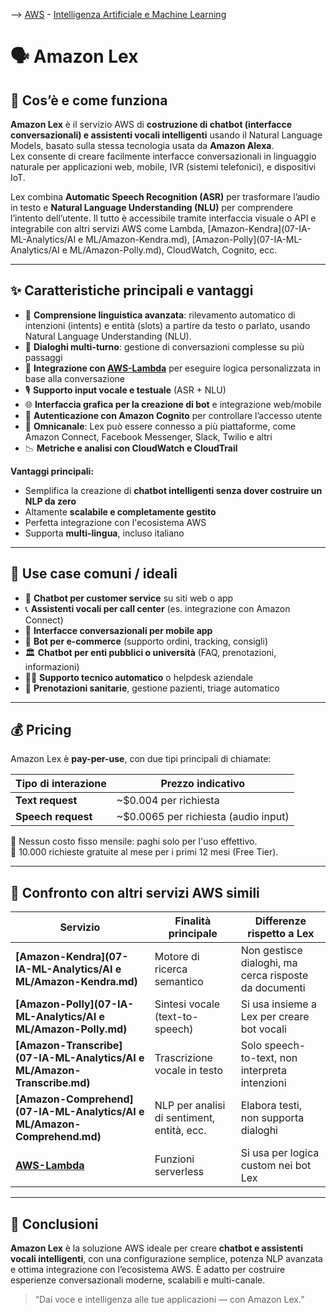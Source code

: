 --> [AWS](/00-Intro/AWS.md)  -  [Intelligenza Artificiale e Machine Learning](/07-IA-ML-Analytics/Intelligenza-artificiale-Machine-Learning-e-Analytics.md)
# 🗣️ Amazon Lex

## 🤖 Cos’è e come funziona

**Amazon Lex** è il servizio AWS di **costruzione di chatbot (interfacce conversazionali) e assistenti vocali intelligenti** usando il Natural Language Models, basato sulla stessa tecnologia usata da **Amazon Alexa**.  
Lex consente di creare facilmente interfacce conversazionali in linguaggio naturale per applicazioni web, mobile, IVR (sistemi telefonici), e dispositivi IoT.

Lex combina **Automatic Speech Recognition (ASR)** per trasformare l’audio in testo e **Natural Language Understanding (NLU)** per comprendere l’intento dell’utente. Il tutto è accessibile tramite interfaccia visuale o API e integrabile con altri servizi AWS come Lambda, [Amazon-Kendra](07-IA-ML-Analytics/AI e ML/Amazon-Kendra.md), [Amazon-Polly](07-IA-ML-Analytics/AI e ML/Amazon-Polly.md), CloudWatch, Cognito, ecc.

---

## ✨ Caratteristiche principali e vantaggi

- 🧠 **Comprensione linguistica avanzata**: rilevamento automatico di intenzioni (intents) e entità (slots) a partire da testo o parlato, usando Natural Language Understanding (NLU).
- 🔁 **Dialoghi multi-turno**: gestione di conversazioni complesse su più passaggi
- 🔄 **Integrazione con [AWS-Lambda](/01-Compute-options/AWS-Lambda.md)** per eseguire logica personalizzata in base alla conversazione
- 🎙️ **Supporto input vocale e testuale** (ASR + NLU)
- 🌐 **Interfaccia grafica per la creazione di bot** e integrazione web/mobile
- 🔐 **Autenticazione con Amazon Cognito** per controllare l’accesso utente
- 💬 **Omnicanale**: Lex può essere connesso a più piattaforme, come Amazon Connect, Facebook Messenger, Slack, Twilio e altri
- 📉 **Metriche e analisi con CloudWatch e CloudTrail**

**Vantaggi principali:**
- Semplifica la creazione di **chatbot intelligenti senza dover costruire un NLP da zero**
- Altamente **scalabile e completamente gestito**
- Perfetta integrazione con l'ecosistema AWS
- Supporta **multi-lingua**, incluso italiano

---

## 🚀 Use case comuni / ideali

- 🤖 **Chatbot per customer service** su siti web o app
- 📞 **Assistenti vocali per call center** (es. integrazione con Amazon Connect)
- 📱 **Interfacce conversazionali per mobile app**
- 🛒 **Bot per e-commerce** (supporto ordini, tracking, consigli)
- 🏛️ **Chatbot per enti pubblici o università** (FAQ, prenotazioni, informazioni)
- 🧑‍💻 **Supporto tecnico automatico** o helpdesk aziendale
- 🏥 **Prenotazioni sanitarie**, gestione pazienti, triage automatico

---

## 💰 Pricing

Amazon Lex è **pay-per-use**, con due tipi principali di chiamate:

| Tipo di interazione   | Prezzo indicativo                       |
|-----------------------|------------------------------------------|
| **Text request**      | ~$0.004 per richiesta                    |
| **Speech request**    | ~$0.0065 per richiesta (audio input)     |

🔹 Nessun costo fisso mensile: paghi solo per l'uso effettivo.  
🔹 10.000 richieste gratuite al mese per i primi 12 mesi (Free Tier).

---

## 🔄 Confronto con altri servizi AWS simili

| Servizio               | Finalità principale                            | Differenze rispetto a Lex                                     |
|------------------------|-------------------------------------------------|---------------------------------------------------------------|
| **[Amazon-Kendra](07-IA-ML-Analytics/AI e ML/Amazon-Kendra.md)**      | Motore di ricerca semantico                    | Non gestisce dialoghi, ma cerca risposte da documenti         |
| **[Amazon-Polly](07-IA-ML-Analytics/AI e ML/Amazon-Polly.md)**       | Sintesi vocale (text-to-speech)                | Si usa insieme a Lex per creare bot vocali                    |
| **[Amazon-Transcribe](07-IA-ML-Analytics/AI e ML/Amazon-Transcribe.md)**  | Trascrizione vocale in testo                   | Solo speech-to-text, non interpreta intenzioni                |
| **[Amazon-Comprehend](07-IA-ML-Analytics/AI e ML/Amazon-Comprehend.md)**  | NLP per analisi di sentiment, entità, ecc.     | Elabora testi, non supporta dialoghi                          |
| **[AWS-Lambda](/01-Compute-options/AWS-Lambda.md)**         | Funzioni serverless                            | Si usa per logica custom nei bot Lex                          |

---

## 📌 Conclusioni

**Amazon Lex** è la soluzione AWS ideale per creare **chatbot e assistenti vocali intelligenti**, con una configurazione semplice, potenza NLP avanzata e ottima integrazione con l’ecosistema AWS. È adatto per costruire esperienze conversazionali moderne, scalabili e multi-canale.

> “Dai voce e intelligenza alle tue applicazioni — con Amazon Lex.”
